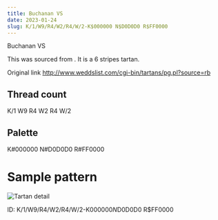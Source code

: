 ```yaml
---
title: Buchanan VS
date: 2023-01-24
slug: K/1/W9/R4/W2/R4/W/2-K$000000 N$D0D0D0 R$FF0000
---
```

Buchanan VS

This was sourced from <no value>.  It is a 6 stripes tartan.

Original link http://www.weddslist.com/cgi-bin/tartans/pg.pl?source=rb

## Thread count
K/1 W9 R4 W2 R4 W/2

## Palette
K#000000 N#D0D0D0 R#FF0000

# Sample pattern

![Tartan detail](tartan.png "K/1 W9 R4 W2 R4 W/2 tartan")

ID: K/1/W9/R4/W2/R4/W/2-K$000000 N$D0D0D0 R$FF0000